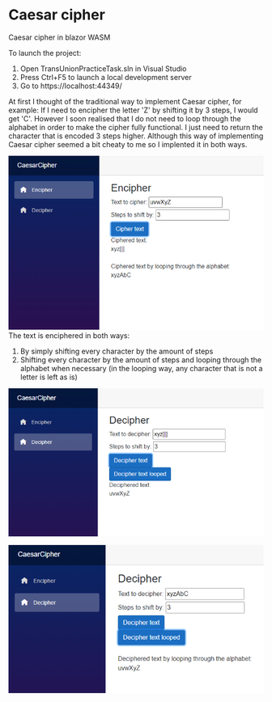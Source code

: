 # Caesar cipher
Caesar cipher in blazor WASM

To launch the project:
1. Open TransUnionPracticeTask.sln in Visual Studio
2. Press Ctrl+F5 to launch a local development server
3. Go to https://localhost:44349/

At first I thought of the traditional way to implement Caesar cipher, for example:
If I need to encipher the letter 'Z' by shifting it by 3 steps, I would get 'C'.
However I soon realised that I do not need to loop through the alphabet in order to
make the cipher fully functional. I just need to return the character that is encoded 
3 steps higher. Although this way of implementing Caesar cipher seemed a bit cheaty to me
so I implented it in both ways.

![](/Screenshots/encipher-screenshot.png?raw=true)
<br/>
The text is enciphered in both ways:
1. By simply shifting every character by the amount of steps
2. Shifting every character by the amount of steps and looping through the alphabet when necessary (in the looping way, any character that is not a letter is left as is)

![](/Screenshots/decipher-screenshot.png?raw=true)

![](/Screenshots/decipher-screenshot-looped.png?raw=true)
